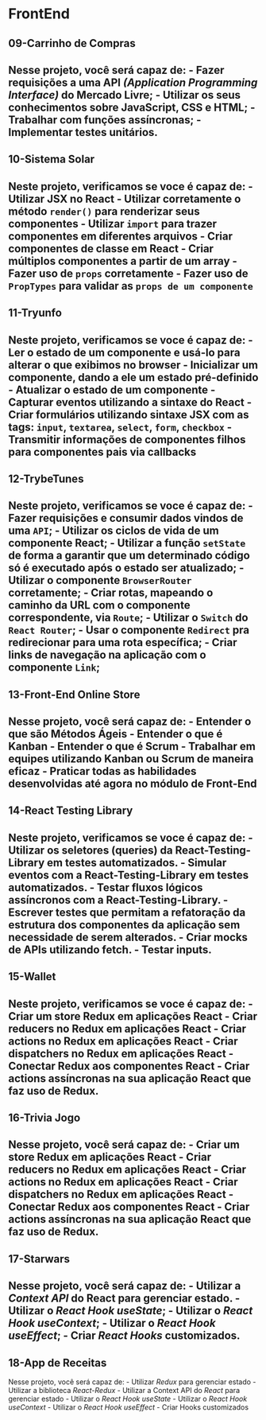 # FrontEnd


## 09-Carrinho de Compras
Nesse projeto, você será capaz de:
    - Fazer requisições a uma API *(Application Programming Interface)* do Mercado Livre;
    - Utilizar os seus conhecimentos sobre JavaScript, CSS e HTML;
    - Trabalhar com funções assíncronas;
    - Implementar testes unitários.
---

## 10-Sistema Solar
Neste projeto, verificamos se voce é capaz de:
    - Utilizar JSX no React
    - Utilizar corretamente o método `render()` para renderizar seus componentes
    - Utilizar `import` para trazer componentes em diferentes arquivos
    - Criar componentes de classe em React
    - Criar múltiplos componentes a partir de um array
    - Fazer uso de `props` corretamente
    - Fazer uso de `PropTypes` para validar as `props de um componente`
---

## 11-Tryunfo
Neste projeto, verificamos se voce é capaz de:
    - Ler o estado de um componente e usá-lo para alterar o que exibimos no browser
    - Inicializar um componente, dando a ele um estado pré-definido
    - Atualizar o estado de um componente
    - Capturar eventos utilizando a sintaxe do React
    - Criar formulários utilizando sintaxe JSX com as tags: `input`, `textarea`, `select`, `form`, `checkbox`
    - Transmitir informações de componentes filhos para componentes pais via callbacks
---

## 12-TrybeTunes
Neste projeto, verificamos se voce é capaz de:
    - Fazer requisições e consumir dados vindos de uma `API`;
    - Utilizar os ciclos de vida de um componente React;
    - Utilizar a função `setState` de forma a garantir que um determinado código só é executado após o estado ser atualizado;
    - Utilizar o componente `BrowserRouter` corretamente;
    - Criar rotas, mapeando o caminho da URL com o componente correspondente, via `Route`;
    - Utilizar o `Switch` do `React Router`;
    - Usar o componente `Redirect` pra redirecionar para uma rota específica;
    - Criar links de navegação na aplicação com o componente `Link`;
---

## 13-Front-End Online Store
Nesse projeto, você será capaz de:
    - Entender o que são Métodos Ágeis
    - Entender o que é Kanban
    - Entender o que é Scrum
    - Trabalhar em equipes utilizando Kanban ou Scrum de maneira eficaz
    - Praticar todas as habilidades desenvolvidas até agora no módulo de Front-End
---

## 14-React Testing Library
Neste projeto, verificamos se voce é capaz de:
    - Utilizar os seletores (queries) da React-Testing-Library em testes automatizados.
    - Simular eventos com a React-Testing-Library em testes automatizados.
    - Testar fluxos lógicos assíncronos com a React-Testing-Library.
    - Escrever testes que permitam a refatoração da estrutura dos componentes da aplicação sem necessidade de serem alterados.
    - Criar mocks de APIs utilizando fetch.
    - Testar inputs.
---

## 15-Wallet
Neste projeto, verificamos se voce é capaz de:
    - Criar um store Redux em aplicações React
    - Criar reducers no Redux em aplicações React
    - Criar actions no Redux em aplicações React
    - Criar dispatchers no Redux em aplicações React
    - Conectar Redux aos componentes React
    - Criar actions assíncronas na sua aplicação React que faz uso de Redux.
---

## 16-Trivia Jogo
Nesse projeto, você será capaz de:
    - Criar um store Redux em aplicações React
    - Criar reducers no Redux em aplicações React
    - Criar actions no Redux em aplicações React
    - Criar dispatchers no Redux em aplicações React
    - Conectar Redux aos componentes React
    - Criar actions assíncronas na sua aplicação React que faz uso de Redux.
---

## 17-Starwars
Nesse projeto, você será capaz de:
    - Utilizar a _Context API_ do **React** para gerenciar estado.
    - Utilizar o _React Hook useState_;
    - Utilizar o _React Hook useContext_;
    - Utilizar o _React Hook useEffect_;
    - Criar _React Hooks_ customizados.
---

## 18-App de Receitas
Nesse projeto, você será capaz de:
    - Utilizar _Redux_ para gerenciar estado
    - Utilizar a biblioteca _React-Redux_
    - Utilizar a Context API do _React_ para gerenciar estado
    - Utilizar o _React Hook useState_
    - Utilizar o _React Hook useContext_
    - Utilizar o _React Hook useEffect_
    - Criar Hooks customizados